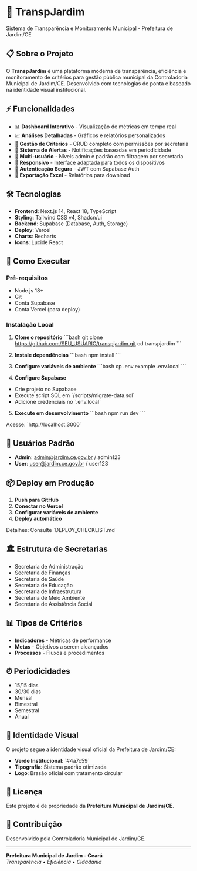 # 🌱 TranspJardim

Sistema de Transparência e Monitoramento Municipal - Prefeitura de Jardim/CE

## 📋 Sobre o Projeto

O **TranspJardim** é uma plataforma moderna de transparência, eficiência e monitoramento de critérios para gestão pública municipal da Controladoria Municipal de Jardim/CE. Desenvolvido com tecnologias de ponta e baseado na identidade visual institucional.

## ⚡ Funcionalidades

- 📊 **Dashboard Interativo** - Visualização de métricas em tempo real
- 📈 **Análises Detalhadas** - Gráficos e relatórios personalizados  
- 🎯 **Gestão de Critérios** - CRUD completo com permissões por secretaria
- 🔔 **Sistema de Alertas** - Notificações baseadas em periodicidade
- 👥 **Multi-usuário** - Níveis admin e padrão com filtragem por secretaria
- 📱 **Responsivo** - Interface adaptada para todos os dispositivos
- 🔐 **Autenticação Segura** - JWT com Supabase Auth
- 📄 **Exportação Excel** - Relatórios para download

## 🛠️ Tecnologias

- **Frontend**: Next.js 14, React 18, TypeScript
- **Styling**: Tailwind CSS v4, Shadcn/ui
- **Backend**: Supabase (Database, Auth, Storage)
- **Deploy**: Vercel
- **Charts**: Recharts
- **Icons**: Lucide React

## 🚀 Como Executar

### Pré-requisitos
- Node.js 18+
- Git
- Conta Supabase
- Conta Vercel (para deploy)

### Instalação Local

1. **Clone o repositório**
\`\`\`bash
git clone https://github.com/SEU_USUARIO/transpjardim.git
cd transpjardim
\`\`\`

2. **Instale dependências**
\`\`\`bash
npm install
\`\`\`

3. **Configure variáveis de ambiente**
\`\`\`bash
cp .env.example .env.local
\`\`\`

4. **Configure Supabase**
- Crie projeto no Supabase
- Execute script SQL em \`/scripts/migrate-data.sql\`
- Adicione credenciais no \`.env.local\`

5. **Execute em desenvolvimento**
\`\`\`bash
npm run dev
\`\`\`

Acesse: \`http://localhost:3000\`

## 🔐 Usuários Padrão

- **Admin**: admin@jardim.ce.gov.br / admin123
- **User**: user@jardim.ce.gov.br / user123

## 📦 Deploy em Produção

1. **Push para GitHub**
2. **Conectar no Vercel**
3. **Configurar variáveis de ambiente**
4. **Deploy automático**

Detalhes: Consulte \`DEPLOY_CHECKLIST.md\`

## 🏛️ Estrutura de Secretarias

- Secretaria de Administração
- Secretaria de Finanças  
- Secretaria de Saúde
- Secretaria de Educação
- Secretaria de Infraestrutura
- Secretaria de Meio Ambiente
- Secretaria de Assistência Social

## 📊 Tipos de Critérios

- **Indicadores** - Métricas de performance
- **Metas** - Objetivos a serem alcançados
- **Processos** - Fluxos e procedimentos

## ⏰ Periodicidades

- 15/15 dias
- 30/30 dias  
- Mensal
- Bimestral
- Semestral
- Anual

## 🎨 Identidade Visual

O projeto segue a identidade visual oficial da Prefeitura de Jardim/CE:
- **Verde Institucional**: \`#4a7c59\`
- **Tipografia**: Sistema padrão otimizada
- **Logo**: Brasão oficial com tratamento circular

## 📄 Licença

Este projeto é de propriedade da **Prefeitura Municipal de Jardim/CE**.

## 🤝 Contribuição

Desenvolvido pela Controladoria Municipal de Jardim/CE.

---

**Prefeitura Municipal de Jardim - Ceará**  
*Transparência • Eficiência • Cidadania*